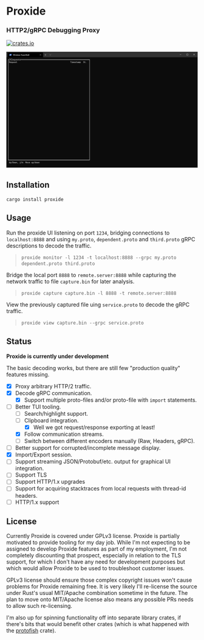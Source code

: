 # Proxide
### HTTP2/gRPC Debugging Proxy

[![crates.io](https://img.shields.io/crates/v/proxide.svg)](https://crates.io/crates/proxide)

![Demo](images/proxide.gif)

## Installation

```
cargo install proxide
```

## Usage

Run the proxide UI listening on port `1234`, bridging connections to
`localhost:8888` and using `my.proto`, `dependent.proto` and `third.proto` gRPC
descriptions to decode the traffic.

> ```
> proxide monitor -l 1234 -t localhost:8888 --grpc my.proto dependent.proto third.proto
> ```

Bridge the local port `8888` to `remote.server:8888` while capturing the
network traffic to file `capture.bin` for later analysis.

> ```
> proxide capture capture.bin -l 8888 -t remote.server:8888
> ```

View the previously captured file uing `service.proto` to decode the gRPC
traffic.

> ```
> proxide view capture.bin --grpc service.proto
> ```

## Status

**Proxide is currently under development**

The basic decoding works, but there are still few "production quality" features
missing.

- [x] Proxy arbitrary HTTP/2 traffic.
- [x] Decode gRPC communication.
  - [x] Support multiple proto-files and/or proto-file with `import` statements.
- [ ] Better TUI tooling.
  - [ ] Search/highlight support.
  - [ ] Clipboard integration.
    - [x] Well we got request/response exporting at least!
  - [x] Follow communication streams.
  - [ ] Switch between different encoders manually (Raw, Headers, gRPC).
- [ ] Better support for corrupted/incomplete message display.
- [x] Import/Export session.
- [ ] Support streaming JSON/Protobuf/etc. output for graphical UI integration.
- [ ] Support TLS
- [ ] Support HTTP/1.x upgrades
- [ ] Support for acquiring stacktraces from local requests with thread-id
  headers.
- [ ] HTTP/1.x support

## License

Currently Proxide is covered under GPLv3 license. Proxide is partially
motivated to provide tooling for my day job. While I'm not expecting to be
assigned to develop Proxide features as part of my employment, I'm not
completely discounting that prospect, especially in relation to the TLS
support, for which I don't have any need for development purposes but which
would allow Proxide to be used to troubleshoot customer issues.

GPLv3 license should ensure those complex copyright issues won't cause problems
for Proxide remaining free. It is very likely I'll re-license the source under
Rust's usual MIT/Apache combination sometime in the future. The plan to move
onto MIT/Apache license also means any possible PRs needs to allow such
re-licensing.

I'm also up for spinning functionality off into separate library crates, if
there's bits that would benefit other crates (which is what happened with the
[protofish] crate).

[protofish]: https://github.com/Rantanen/protofish
